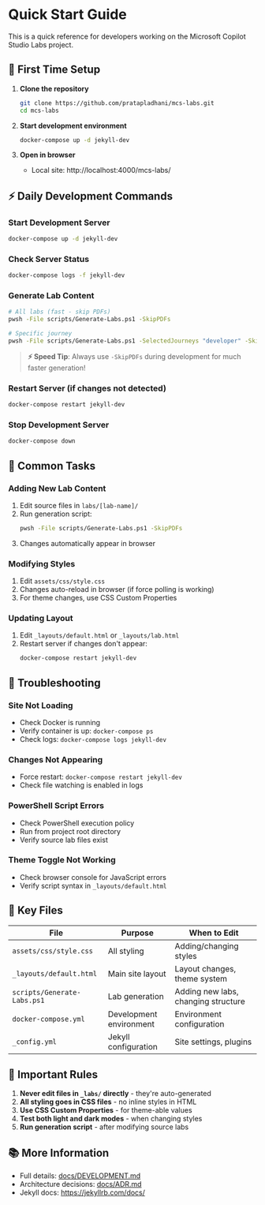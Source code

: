 # Quick Start Guide

This is a quick reference for developers working on the Microsoft Copilot Studio Labs project.

## 🚀 First Time Setup

1. **Clone the repository**
   ```bash
   git clone https://github.com/pratapladhani/mcs-labs.git
   cd mcs-labs
   ```

2. **Start development environment**
   ```bash
   docker-compose up -d jekyll-dev
   ```

3. **Open in browser**
   - Local site: http://localhost:4000/mcs-labs/

## ⚡ Daily Development Commands

### Start Development Server
```bash
docker-compose up -d jekyll-dev
```

### Check Server Status
```bash
docker-compose logs -f jekyll-dev
```

### Generate Lab Content
```bash
# All labs (fast - skip PDFs)
pwsh -File scripts/Generate-Labs.ps1 -SkipPDFs

# Specific journey
pwsh -File scripts/Generate-Labs.ps1 -SelectedJourneys "developer" -SkipPDFs
```

> **⚡ Speed Tip**: Always use `-SkipPDFs` during development for much faster generation!

### Restart Server (if changes not detected)
```bash
docker-compose restart jekyll-dev
```

### Stop Development Server
```bash
docker-compose down
```

## 🔧 Common Tasks

### Adding New Lab Content

1. Edit source files in `labs/[lab-name]/`
2. Run generation script:
   ```bash
   pwsh -File scripts/Generate-Labs.ps1 -SkipPDFs
   ```
3. Changes automatically appear in browser

### Modifying Styles

1. Edit `assets/css/style.css`
2. Changes auto-reload in browser (if force polling is working)
3. For theme changes, use CSS Custom Properties

### Updating Layout

1. Edit `_layouts/default.html` or `_layouts/lab.html`
2. Restart server if changes don't appear:
   ```bash
   docker-compose restart jekyll-dev
   ```

## 🚨 Troubleshooting

### Site Not Loading
- Check Docker is running
- Verify container is up: `docker-compose ps`
- Check logs: `docker-compose logs jekyll-dev`

### Changes Not Appearing
- Force restart: `docker-compose restart jekyll-dev`
- Check file watching is enabled in logs

### PowerShell Script Errors
- Check PowerShell execution policy
- Run from project root directory
- Verify source lab files exist

### Theme Toggle Not Working
- Check browser console for JavaScript errors
- Verify script syntax in `_layouts/default.html`

## 📁 Key Files

| File | Purpose | When to Edit |
|------|---------|--------------|
| `assets/css/style.css` | All styling | Adding/changing styles |
| `_layouts/default.html` | Main site layout | Layout changes, theme system |
| `scripts/Generate-Labs.ps1` | Lab generation | Adding new labs, changing structure |
| `docker-compose.yml` | Development environment | Environment configuration |
| `_config.yml` | Jekyll configuration | Site settings, plugins |

## 🎯 Important Rules

1. **Never edit files in `_labs/` directly** - they're auto-generated
2. **All styling goes in CSS files** - no inline styles in HTML
3. **Use CSS Custom Properties** - for theme-able values
4. **Test both light and dark modes** - when changing styles
5. **Run generation script** - after modifying source labs

## 📚 More Information

- Full details: [docs/DEVELOPMENT.md](./DEVELOPMENT.md)
- Architecture decisions: [docs/ADR.md](./ADR.md)
- Jekyll docs: https://jekyllrb.com/docs/